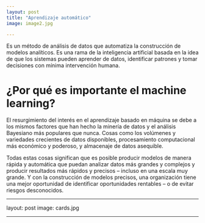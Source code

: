 ```yaml
---
layout: post
title: "Aprendizaje automático"
image: image2.jpg 

---
```


Es un método de análisis de datos que automatiza la construcción de modelos analíticos. Es una rama de la inteligencia artificial basada en la idea de que los sistemas pueden aprender de datos, identificar patrones y tomar decisiones con mínima intervención humana.


# ¿Por qué es importante el machine learning?

El resurgimiento del interés en el aprendizaje basado en máquina se debe a los mismos factores que han hecho la minería de datos y el análisis Bayesiano más populares que nunca. Cosas como los volúmenes y variedades crecientes de datos disponibles, procesamiento computacional más económico y poderoso, y almacenaje de datos asequible.

Todas estas cosas significan que es posible producir modelos de manera rápida y automática que puedan analizar datos más grandes y complejos y producir resultados más rápidos y precisos – incluso en una escala muy grande. Y con la construcción de modelos precisos, una organización tiene una mejor oportunidad de identificar oportunidades rentables – o de evitar riesgos desconocidos.

---
layout: post
image: cards.jpg

---

